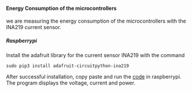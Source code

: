 #### Energy Consumption of the microcontrollers

we are measuring the energy consumption of the microcontrollers with the INA219 current sensor.

##### Raspberrypi

Install the adafruit library for the current sensor INA219 with the command 

``sudo pip3 install adafruit-circuitpython-ina219``

After successful installation, copy paste and run the [code](https://github.com/Ramya-Jayaraman-CseJku/DT_API/blob/main/energy_Consumption/RaspberryPi4/energyConsumption.py) in raspberrypi. The program displays the voltage, current and power.





